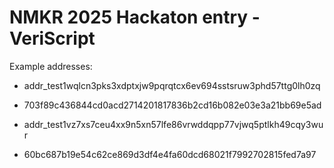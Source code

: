 # NMKR 2025 Hackaton entry - VeriScript

Example addresses:
- addr_test1wqlcn3pks3xdptxjw9pqrqtcx6ev694sstsruw3phd57ttg0lh0zq
- 703f89c436844cd0acd2714201817836b2cd16b082e03e3a21bb69e5ad


- addr_test1vz7xs7ceu4xx9n5xn57lfe86vrwddqpp77vjwq5ptlkh49cqy3wur
- 60bc687b19e54c62ce869d3df4e4fa60dcd68021f7992702815fed7a97
